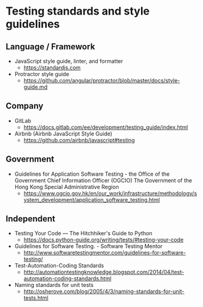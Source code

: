 # Testing standards and style guidelines

## Language / Framework
- JavaScript style guide, linter, and formatter
  - <https://standardjs.com>
- Protractor style guide
  - <https://github.com/angular/protractor/blob/master/docs/style-guide.md>

## Company
- GitLab
  - <https://docs.gitlab.com/ee/development/testing_guide/index.html>
- Airbnb (Airbnb JavaScript Style Guide)
  - <https://github.com/airbnb/javascript#testing>

## Government
- Guidelines for Application Software Testing - the Office of the Government Chief Information Officer (OGCIO) The Government of the Hong Kong Special Administrative Region
  - <https://www.ogcio.gov.hk/en/our_work/infrastructure/methodology/system_development/application_software_testing.html>

## Independent
- Testing Your Code — The Hitchhiker's Guide to Python
  - <https://docs.python-guide.org/writing/tests/#testing-your-code>
- Guidelines for Software Testing. - Software Testing Mentor
  - <http://www.softwaretestingmentor.com/guidelines-for-software-testing/>
- Test-Automation-Coding Standards
  - <http://automationtestingknowledge.blogspot.com/2014/04/test-automation-coding-standards.html>
- Naming standards for unit tests
  - <http://osherove.com/blog/2005/4/3/naming-standards-for-unit-tests.html>
